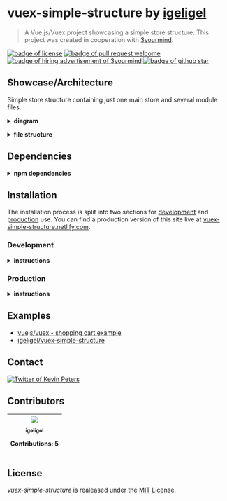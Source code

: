 # vuex-simple-structure by <a href="https://github.com/igeligel">igeligel</a>

> A Vue.js/Vuex project showcasing a simple store structure. This project was created in cooperation with [3yourmind](https://github.com/3YOURMIND).

<a href="./License.md"><img src="https://img.shields.io/github/license/igeligel/vuex-simple-structure.svg" alt="badge of license" /></a>
<a href="https://github.com/igeligel/vuex-simple-structure/pulls"><img src="https://img.shields.io/badge/PR-welcome-green.svg" alt="badge of pull request welcome" /></a>
<a href="https://www.3yourmind.com/career"><img src="https://img.shields.io/badge/Company-Hiring-brightgreen.svg" alt="badge of hiring advertisement of 3yourmind" /></a>
<a href="https://github.com/igeligel/vuex-simple-structure/stargazers"><img src="https://img.shields.io/github/stars/igeligel/vuex-simple-structure.svg?style=social&label=Stars" alt="badge of github star" /></a>

## Showcase/Architecture

Simple store structure containing just one main store and several module files.

<p><details>
  <summary><b>diagram</b></summary>
  <p><img src="./docs/structure.png" alt="structure of the store system" style="max-width: 400px;" /></p>
</details></p>

<p><details>
  <summary><b>file structure</b></summary>
  <img src="./docs/vs-code-folder-structure.png" alt="structure of the store system in visual studio code" style="max-width: 400px;" />
</details></p>

## Dependencies

<p><details>
  <summary><b>npm dependencies</b></summary>

  | Dependency | Version |
  | ---------- | ------- |
  | vue        | ^2.5.2  |
  | vue-router | ^3.0.1  |
  | vuex       | ^3.0.0  |
</details></p>

## Installation

The installation process is split into two sections for [development](#development) and [production](#production) use. You can find a production version of this site live at [vuex-simple-structure.netlify.com](https://vuex-simple-structure.netlify.com/).

### Development

<p><details>
  <summary><b>instructions</b></summary>

  #### Using npm

  ```shell
  npm install
  npm run dev
  ```

  #### Using yarn

  ```shell
  yarn install
  yarn run dev
  ```
</details></p>

### Production

<p><details>
  <summary><b>instructions</b></summary>

  #### Using npm

  ```shell
  npm install
  npm run build
  ```

  #### Using yarn

  ```shell
  yarn install
  yarn run build
  ```
</details></p>

## Examples

- [vuejs/vuex - shopping cart example](https://github.com/vuejs/vuex/tree/dev/examples/shopping-cart)
- [igeligel/vuex-simple-structure](https://github.com/igeligel/vuex-simple-structure)

## Contact

<a href="https://twitter.com/kevinpeters_"><img src="https://img.shields.io/badge/Contact-Twitter-1da1f2.svg" alt="Twitter of Kevin Peters"></a>

## Contributors

<table><thead><tr><th align="center"><a href="https://github.com/igeligel"><img src="https://avatars2.githubusercontent.com/u/12736734?v=3" width="100px;" style="max-width:100%;"><br><sub>igeligel</sub></a><br><p>Contributions: 5</p></th></tbody></table>

## License

*vuex-simple-structure* is realeased under the [MIT License](/License.md).
